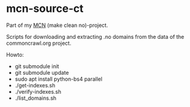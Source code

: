 # mcn-source-ct

Part of my [MCN](https://github.com/search?q=user%3AKagee+mcn+in%3Aname&type=Repositories) (make clean no)-project.

Scripts for downloading and extracting .no domains from the data of the commoncrawl.org project.

Howto:
* git submodule init
* git submodule update
* sudo apt install python-bs4 parallel
* ./get-indexes.sh
* ./verify-indexes.sh
* ./list_domains.sh
